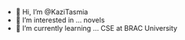 - 👋 Hi, I’m @KaziTasmia
- 👀 I’m interested in ... novels 
- 🌱 I’m currently learning ... CSE at BRAC University


<!---
KaziTasmia/KaziTasmia is a ✨ special ✨ repository because its `README.md` (this file) appears on your GitHub profile.
You can click the Preview link to take a look at your changes.
--->
